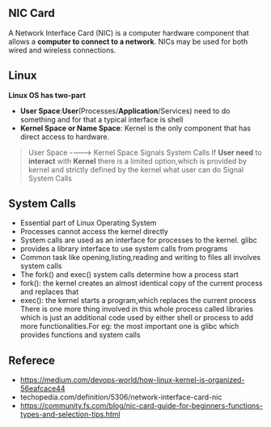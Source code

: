 ## NIC Card
A Network Interface Card (NIC) is a computer hardware component that allows a **computer to connect to a network**. NICs may be used for both wired and wireless connections.
## Linux 
**Linux OS has two-part**

 - **User Space**:**User**(Processes/**Application**/Services) need to do something and for that a typical interface is shell
 - **Kernel Space or Name Space**: Kernel is the only component that has direct access to hardware.

> User Space ----> Kernel Space
                     Signals
                     System Calls 
If **User need** to **interact** with **Kernel** there is a limited option,which is provided by kernel and strictly defined by the kernel what user can do
Signal
System Calls
## System Calls
-  Essential part of Linux Operating System
- Processes cannot access the kernel directly
- System calls are used as an interface for processes to the kernel. glibc
- provides a library interface to use system calls from programs
- Common task like opening,listing,reading and writing to files all involves system calls
- The fork() and exec() system calls determine how a process start
- fork(): the kernel creates an almost identical copy of the current process and replaces that
- exec(): the kernel starts a program,which replaces the current process
There is one more thing involved in this whole process called libraries which is just an additional code used by either shell or process to add more functionalities.For eg: the most important one is glibc which provides functions and system calls

## Referece 

 - https://medium.com/devops-world/how-linux-kernel-is-organized-56eafcace44
 - techopedia.com/definition/5306/network-interface-card-nic
 - https://community.fs.com/blog/nic-card-guide-for-beginners-functions-types-and-selection-tips.html

<!--stackedit_data:
eyJoaXN0b3J5IjpbLTExMjAyOTIxNiwyMDk1ODE2MTE2LDE2MT
U3Njg3ODAsMjA4Mzc0NDUyNCwzODgxOTc3NjksLTE4NTAwMDQx
NjYsNDk3ODE4ODEwLDczMDk5ODExNl19
-->